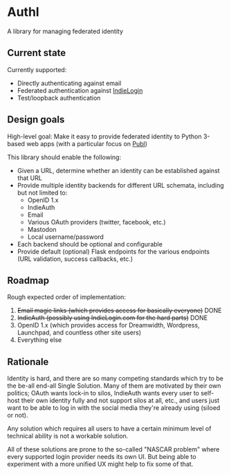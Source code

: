 # Authl
A library for managing federated identity

## Current state

Currently supported:

* Directly authenticating against email
* Federated authentication against [IndieLogin](https://indielogin.com)
* Test/loopback authentication

## Design goals

High-level goal: Make it easy to provide federated identity to Python 3-based web apps (with a particular focus on [Publ](https://github.com/PlaidWeb/Publ))

This library should enable the following:

* Given a URL, determine whether an identity can be established against that URL
* Provide multiple identity backends for different URL schemata, including but not limited to:
    * OpenID 1.x
    * IndieAuth
    * Email
    * Various OAuth providers (twitter, facebook, etc.)
    * Mastodon
    * Local username/password
* Each backend should be optional and configurable
* Provide default (optional) Flask endpoints for the various endpoints (URL validation, success callbacks, etc.)

## Roadmap

Rough expected order of implementation:

1. ~~Email magic links (which provides access for basically everyone)~~ DONE
1. ~~IndieAuth (possibly using IndieLogin.com for the hard parts)~~ DONE
1. OpenID 1.x (which provides access for Dreamwidth, Wordpress, Launchpad, and countless other site users)
1. Everything else

## Rationale

Identity is hard, and there are so many competing standards which try to be the be-all end-all Single Solution. Many of them are motivated by their own politics; OAuth wants lock-in to silos, IndieAuth wants every user to self-host their own identity fully and not support silos at all, etc., and users just want to be able to log in with the social media they're already using (siloed or not).

Any solution which requires all users to have a certain minimum level of technical ability is not a workable solution.

All of these solutions are prone to the so-called "NASCAR problem" where every supported login provider needs its own UI. But being able to experiment with a more unified UX might help to fix some of that.
